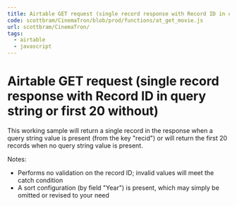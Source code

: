 ```yaml
---
title: Airtable GET request (single record response with Record ID in query string or first 20 without)
code: scottbram/CinemaTron/blob/prod/functions/at_get_movie.js
url: scottbram/CinemaTron/
tags:
  - airtable
  - javascript
---
```


# Airtable GET request (single record response with Record ID in query string or first 20 without)

This working sample will return a single record in the response when a query string value is present (from the key &quot;recid&quot;) or will return the first 20 records when no query string value is present.

Notes:

- Performs no validation on the record ID; invalid values will meet the catch condition
- A sort configuration (by field &quot;Year&quot;) is present, which may simply be omitted or revised to your need
